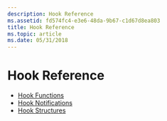 ```yaml
---
description: Hook Reference
ms.assetid: fd574fc4-e3e6-48da-9b67-c1d67d8ea803
title: Hook Reference
ms.topic: article
ms.date: 05/31/2018
---
```


# Hook Reference

-   [Hook Functions](hook-functions.md)
-   [Hook Notifications](hook-notifications.md)
-   [Hook Structures](hook-structures.md)

 

 




